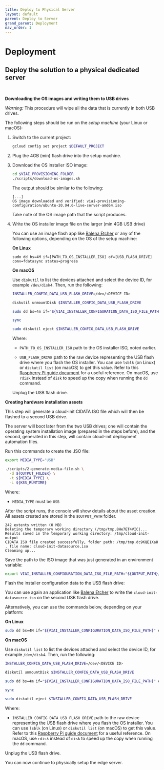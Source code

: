 ```yaml
---
title: Deploy to Physical Server
layout: default
parent: Deploy to Server
grand_parent: Deployment
nav_order: 1
---
```

# Deployment

## Deploy the solution to a physical dedicated server

<br>

__Downloading the OS images and writing them to USB drives__

_Warning:_ This procedure will wipe all the data that is currently in both USB drives.

The following steps should be run on the _setup machine_ (your Linux or macOS):

1. Switch to the current project:

    ```bash
    gcloud config set project $DEFAULT_PROJECT
    ```

2. Plug the 4GB (min) flash drive into the setup machine.

3. Download the OS installer ISO image:

    ```bash
    cd $VIAI_PROVISIONING_FOLDER
    ./scripts/download-os-images.sh
    ```

    The output should be similar to the following:

    ```text
    [...]
    OS image downloaded and verified: viai-provisioning-configuration/ubuntu-20.04.6-live-server-amd64.iso
    ```

    Take note of the OS image path that the script produces.

4. Write the OS installer image file on the larger (min 4GB USB drive)

    You can use an image flash app like [Balena Etcher](https://etcher.balena.io/) or any of the following options, depending on the OS of the setup machine:

    __On Linux__

    ```text
    sudo dd bs=4M if=[PATH_TO_OS_INSTALLER_ISO] of=[USB_FLASH_DRIVE] conv=fdatasync status=progress
    ```

    __On macOS__

    Use `diskutil` to list the devices attached and select the device ID, for example `/dev/disk4`. Then, run the following:

    ```bash
    INSTALLER_CONFIG_DATA_USB_FLASH_DRIVE=/dev/<DEVICE ID>

    diskutil unmountDisk $INSTALLER_CONFIG_DATA_USB_FLASH_DRIVE

    sudo dd bs=4m if="${VIAI_INSTALLER_CONFIGURATION_DATA_ISO_FILE_PATH}" of=$INSTALLER_CONFIG_DATA_USB_FLASH_DRIVE

    sync

    sudo diskutil eject $INSTALLER_CONFIG_DATA_USB_FLASH_DRIVE
    ```

    Where:

    * `PATH_TO_OS_INSTALLER_ISO` path to the OS installer ISO, noted earlier.

    * `USB_FLASH_DRIVE` path to the raw device representing the USB flash drive where you flash the OS installer. You can use `lsblk` (on Linux) or `diskutil list` (on macOS) to get this value.
    Refer to this [Raspberry Pi guide document](https://www.raspberrypi.org/documentation/computers/getting-started.html) for a useful reference. On macOS, use `rdisk` instead of `disk` to speed up the copy when running the `dd` command.

    Unplug the USB flash drive.

__Creating hardware installation assets__

This step will generate a cloud-init CIDATA ISO file which will then be flashed to a second USB drive. <br>

The server will boot later from the two USB drives; one will contain the operating system installation image (prepared in the steps before), and the second, generated in this step, will contain cloud-init deployment automation files.

Run this commands to create the .ISO file:

```bash
export MEDIA_TYPE="USB"

./scripts/2-generate-media-file.sh \
  -d ${OUTPUT_FOLDER} \
  -t ${MEDIA_TYPE} \
  -i ${K8S_RUNTIME}
```

Where:

* `MEDIA_TYPE` must be `USB`

After the script runs, the console will show details about the asset creation. All assets created are stored in the `$OUTPUT_PATH` folder.

```text
242 extents written (0 MB)
Deleting the temporary working directory (/tmp/tmp.8He7ET4VIC)...
Results saved in the temporary working directory: /tmp/cloud-init-output
CIDATA ISO file created successfully, folder path: /tmp/tmp.dc9KQE1Xa8 , file name: cloud-init-datasource.iso
Cleaning up...
```

Save the path to the ISO image that was just generated in an environment variable:

```bash
export VIAI_INSTALLER_CONFIGURATION_DATA_ISO_FILE_PATH="${OUTPUT_PATH}/cloud-init-datasource.iso"
```

Flash the installer configuration data to the USB flash drive:

You can use again an application like [Balena Etcher](https://etcher.balena.io/) to write the `cloud-init-datasource.iso` on the second USB flash drive.

Alternatively, you can use the commands below, depending on your platform:

__On Linux__

```bash
sudo dd bs=4M if="${VIAI_INSTALLER_CONFIGURATION_DATA_ISO_FILE_PATH}" of=[INSTALLER_CONFIG_DATA_USB_FLASH_DRIVE] conv=fdatasync status=progress
```

__On macOS__

Use `diskutil list` to list the devices attached and select the device ID, for example `/dev/disk4`. Then, run the following:

```bash
INSTALLER_CONFIG_DATA_USB_FLASH_DRIVE=/dev/<DEVICE ID>

diskutil unmountDisk $INSTALLER_CONFIG_DATA_USB_FLASH_DRIVE

sudo dd bs=4m if="${VIAI_INSTALLER_CONFIGURATION_DATA_ISO_FILE_PATH}" of=$INSTALLER_CONFIG_DATA_USB_FLASH_DRIVE

sync

sudo diskutil eject $INSTALLER_CONFIG_DATA_USB_FLASH_DRIVE
```

Where:

* `INSTALLER_CONFIG_DATA_USB_FLASH_DRIVE` path to the raw device representing the USB flash drive where you flash the OS installer. You can use `lsblk` (on Linux) or `diskutil list` (on macOS) to get this value.
Refer to this [Raspberry Pi guide document](https://www.raspberrypi.org/documentation/computers/getting-started.html) for a useful reference. On macOS, use `rdisk` instead of `disk` to speed up the copy when running the `dd` command.

Unplug the USB flash drive.

You can now continue to physically setup the edge server.
